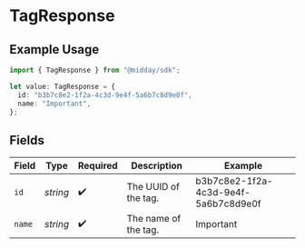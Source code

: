 # TagResponse

## Example Usage

```typescript
import { TagResponse } from "@midday/sdk";

let value: TagResponse = {
  id: "b3b7c8e2-1f2a-4c3d-9e4f-5a6b7c8d9e0f",
  name: "Important",
};
```

## Fields

| Field                                | Type                                 | Required                             | Description                          | Example                              |
| ------------------------------------ | ------------------------------------ | ------------------------------------ | ------------------------------------ | ------------------------------------ |
| `id`                                 | *string*                             | :heavy_check_mark:                   | The UUID of the tag.                 | b3b7c8e2-1f2a-4c3d-9e4f-5a6b7c8d9e0f |
| `name`                               | *string*                             | :heavy_check_mark:                   | The name of the tag.                 | Important                            |